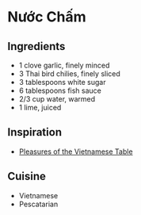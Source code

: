 # Nước Chấm

## Ingredients

- 1 clove garlic, finely minced
- 3 Thai bird chilies, finely sliced
- 3 tablespoons white sugar
- 6 tablespoons fish sauce
- 2/3 cup water, warmed
- 1 lime, juiced

## Inspiration

- [Pleasures of the Vietnamese Table](https://www.amazon.com/Pleasures-Vietnamese-Table-Reminiscences-Vietnams/dp/0060192585)

## Cuisine

- Vietnamese
- Pescatarian
